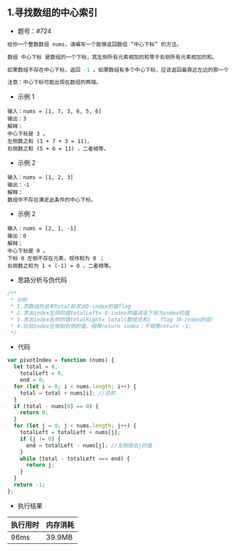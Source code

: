 ## 1.寻找数组的中心索引

- 题号：#724

```js
给你一个整数数组 nums，请编写一个能够返回数组 “中心下标” 的方法。

数组 中心下标 是数组的一个下标，其左侧所有元素相加的和等于右侧所有元素相加的和。

如果数组不存在中心下标，返回 -1 。如果数组有多个中心下标，应该返回最靠近左边的那一个。

注意：中心下标可能出现在数组的两端。

```

- 示例 1

```
输入：nums = [1, 7, 3, 6, 5, 6]
输出：3
解释：
中心下标是 3 。
左侧数之和 (1 + 7 + 3 = 11)，
右侧数之和 (5 + 6 = 11) ，二者相等。
```

- 示例 2

```
输入：nums = [1, 2, 3]
输出：-1
解释：
数组中不存在满足此条件的中心下标。
```

- 示例 2

```
输入：nums = [2, 1, -1]
输出：0
解释：
中心下标是 0 。
下标 0 左侧不存在元素，视作和为 0 ；
右侧数之和为 1 + (-1) = 0 ，二者相等。
```

- 思路分析与伪代码

```js
/**
 * 分析
 * 1.求数组的总和total和求出0-index的值flag
 * 2.求出index左侧的值totalLeft= 0-index的值减去下标为index的值
 * 3.求出index右侧的值totalRight= total(数组总和) - flag（0-index的值）
 * 4.比较index左侧和右侧的值，相等return index；不相等return -1;
 */
```

- 代码

```js
var pivotIndex = function (nums) {
  let total = 0,
    totalLeft = 0,
    end = 0;
  for (let i = 0; i < nums.length; i++) {
    total = total + nums[i]; //总和
  }
  if (total - nums[0] == 0) {
    return 0;
  }
  for (let j = 0; j < nums.length; j++) {
    totalLeft = totalLeft + nums[j];
    if (j != 0) {
      end = totalLeft - nums[j]; //左侧除去j的值
    }
    while (total - totalLeft === end) {
      return j;
    }
  }
  return -1;
};
```

- 执行结果

| 执行用时 | 内存消耗 |
| -------- | -------- |
| 96ms     | 39.9MB   |
